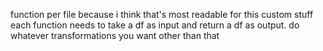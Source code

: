 function per file because i think that's most readable for this custom stuff
each function needs to take a df as input and return a df as output.
do whatever transformations you want other than that
